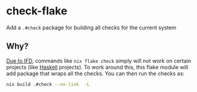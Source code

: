 # check-flake
Add a `.#check` package for building all checks for the current system

## Why?

[Due to IFD](https://nixos.wiki/wiki/Haskell#IFD_and_Haskell), commands like `nix flake check` simply will not work on certain projects (like [Haskell](https://github.com/srid/haskell-flake) projects). To work around this, this flake module will add package that wraps all the checks. You can then run the checks as:

```sh
nix build .#check --no-link  -L
```

